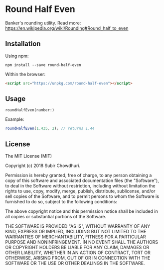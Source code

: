 # Round Half Even

Banker's rounding utility. Read more: https://en.wikipedia.org/wiki/Rounding#Round_half_to_even

## Installation

Using npm:

```
npm install --save round-half-even
```

Within the browser:

```html
<script src="https://unpkg.com/round-half-even"></script>
```

## Usage

```
roundHalfEven(number:)
```

Example:
```js
roundHalfEven(1.435, 2); // returns 1.44
```

## License

The MIT License (MIT)

Copyright (c) 2018 Subir Chowdhuri.

Permission is hereby granted, free of charge, to any person obtaining a copy of this software and associated documentation files (the "Software"), to deal in the Software without restriction, including without limitation the rights to use, copy, modify, merge, publish, distribute, sublicense, and/or sell copies of the Software, and to permit persons to whom the Software is furnished to do so, subject to the following conditions:

The above copyright notice and this permission notice shall be included in all copies or substantial portions of the Software.

THE SOFTWARE IS PROVIDED "AS IS", WITHOUT WARRANTY OF ANY KIND, EXPRESS OR IMPLIED, INCLUDING BUT NOT LIMITED TO THE WARRANTIES OF MERCHANTABILITY, FITNESS FOR A PARTICULAR PURPOSE AND NONINFRINGEMENT. IN NO EVENT SHALL THE AUTHORS OR COPYRIGHT HOLDERS BE LIABLE FOR ANY CLAIM, DAMAGES OR OTHER LIABILITY, WHETHER IN AN ACTION OF CONTRACT, TORT OR OTHERWISE, ARISING FROM, OUT OF OR IN CONNECTION WITH THE SOFTWARE OR THE USE OR OTHER DEALINGS IN THE SOFTWARE.
